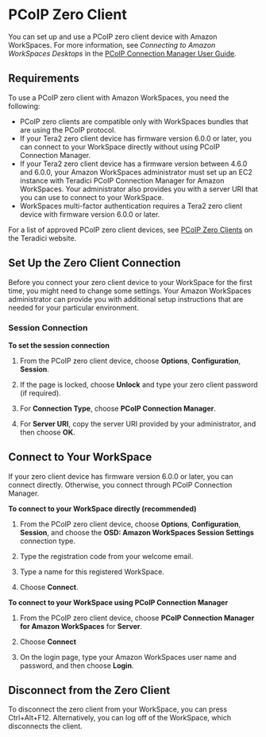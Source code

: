 # PCoIP Zero Client<a name="amazon-workspaces-pcoip-zero-client"></a>

You can set up and use a PCoIP zero client device with Amazon WorkSpaces\. For more information, see *Connecting to Amazon WorkSpaces Desktops* in the [PCoIP Connection Manager User Guide](https://www.teradici.com/web-help/Connecting_ZC_AWS_HTML5/TER1408002_Connecting_ZC_AWS.htm)\.

## Requirements<a name="zero_client_reqs"></a>

To use a PCoIP zero client with Amazon WorkSpaces, you need the following:
+ PCoIP zero clients are compatible only with WorkSpaces bundles that are using the PCoIP protocol\.
+ If your Tera2 zero client device has firmware version 6\.0\.0 or later, you can connect to your WorkSpace directly without using PCoIP Connection Manager\.
+ If your Tera2 zero client device has a firmware version between 4\.6\.0 and 6\.0\.0, your Amazon WorkSpaces administrator must set up an EC2 instance with Teradici PCoIP Connection Manager for Amazon WorkSpaces\. Your administrator also provides you with a server URI that you can use to connect to your WorkSpace\.
+ WorkSpaces multi\-factor authentication requires a Tera2 zero client device with firmware version 6\.0\.0 or later\.

For a list of approved PCoIP zero client devices, see [PCoIP Zero Clients](https://www.teradici.com/product-service-finder/pcoip-zero-clients) on the Teradici website\.

## Set Up the Zero Client Connection<a name="zero_client_setup"></a>

Before you connect your zero client device to your WorkSpace for the first time, you might need to change some settings\. Your Amazon WorkSpaces administrator can provide you with additional setup instructions that are needed for your particular environment\.

### Session Connection<a name="connection_type"></a>

**To set the session connection**

1. From the PCoIP zero client device, choose **Options**, **Configuration**, **Session**\.

1. If the page is locked, choose **Unlock** and type your zero client password \(if required\)\.

1. For **Connection Type**, choose **PCoIP Connection Manager**\.

1. For **Server URI**, copy the server URI provided by your administrator, and then choose **OK**\.

## Connect to Your WorkSpace<a name="zero_client_connect"></a>

If your zero client device has firmware version 6\.0\.0 or later, you can connect directly\. Otherwise, you connect through PCoIP Connection Manager\.

**To connect to your WorkSpace directly \(recommended\)**

1. From the PCoIP zero client device, choose **Options**, **Configuration**, **Session**, and choose the **OSD: Amazon WorkSpaces Session Settings** connection type\.

1. Type the registration code from your welcome email\.

1. Type a name for this registered WorkSpace\.

1. Choose **Connect**\.

**To connect to your WorkSpace using PCoIP Connection Manager**

1. From the PCoIP zero client device, choose **PCoIP Connection Manager for Amazon WorkSpaces** for **Server**\.

1. Choose **Connect**

1. On the login page, type your Amazon WorkSpaces user name and password, and then choose **Login**\.

## Disconnect from the Zero Client<a name="zero_client_disconnect"></a>

To disconnect the zero client from your WorkSpace, you can press Ctrl\+Alt\+F12\. Alternatively, you can log off of the WorkSpace, which disconnects the client\.